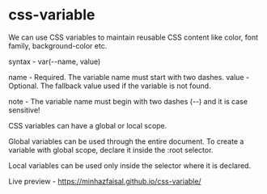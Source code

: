 # css-variable

We can use CSS variables to maintain reusable CSS content like color, font family, background-color etc.

syntax - var(--name, value)

name - Required. The variable name must start with two dashes.
value -	Optional. The fallback value used if the variable is not found.

note - The variable name must begin with two dashes (--) and it is case sensitive!

CSS variables can have a global or local scope.

Global variables can be used through the entire document. To create a variable with global scope, declare it inside the :root selector.

Local variables can be used only inside the selector where it is declared.

Live preview - https://minhazfaisal.github.io/css-variable/



